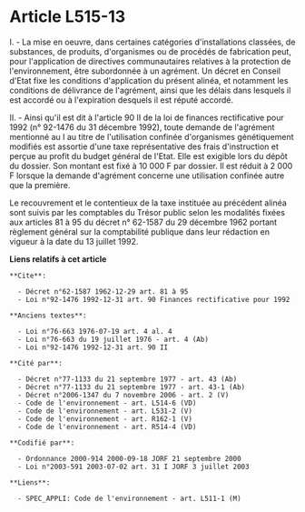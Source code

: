 # Article L515-13

I. - La mise en oeuvre, dans certaines catégories d'installations classées, de substances, de produits, d'organismes ou de
procédés de fabrication peut, pour l'application de directives communautaires relatives à la protection de l'environnement,
être subordonnée à un agrément. Un décret en Conseil d'Etat fixe les conditions d'application du présent alinéa, et notamment
les conditions de délivrance de l'agrément, ainsi que les délais dans lesquels il est accordé ou à l'expiration desquels il
est réputé accordé.

II. - Ainsi qu'il est dit à l'article 90 II de la loi de finances rectificative pour 1992 (n° 92-1476 du 31 décembre 1992),
toute demande de l'agrément mentionné au I au titre de l'utilisation confinée d'organismes génétiquement modifiés est
assortie d'une taxe représentative des frais d'instruction et perçue au profit du budget général de l'Etat. Elle est exigible
lors du dépôt du dossier. Son montant est fixé à 10 000 F par dossier. Il est réduit à 2 000 F lorsque la demande d'agrément
concerne une utilisation confinée autre que la première.

Le recouvrement et le contentieux de la taxe instituée au précédent alinéa sont suivis par les comptables du Trésor public
selon les modalités fixées aux articles 81 à 95 du décret n° 62-1587 du 29 décembre 1962 portant règlement général sur la
comptabilité publique dans leur rédaction en vigueur à la date du 13 juillet 1992.

**Liens relatifs à cet article**

	**Cite**:

	  - Décret n°62-1587 1962-12-29 art. 81 à 95
	  - Loi n°92-1476 1992-12-31 art. 90 Finances rectificative pour 1992

	**Anciens textes**:

	  - Loi n°76-663 1976-07-19 art. 4 al. 4
	  - Loi n°76-663 du 19 juillet 1976 - art. 4 (Ab)
	  - Loi n°92-1476 1992-12-31 art. 90 II

	**Cité par**:

	  - Décret n°77-1133 du 21 septembre 1977 - art. 43 (Ab)
	  - Décret n°77-1133 du 21 septembre 1977 - art. 43-1 (Ab)
	  - Décret n°2006-1347 du 7 novembre 2006 - art. 2 (V)
	  - Code de l'environnement - art. L514-6 (VD)
	  - Code de l'environnement - art. L531-2 (V)
	  - Code de l'environnement - art. R162-1 (V)
	  - Code de l'environnement - art. R514-4 (VD)

	**Codifié par**:

	  - Ordonnance 2000-914 2000-09-18 JORF 21 septembre 2000
	  - Loi n°2003-591 2003-07-02 art. 31 I JORF 3 juillet 2003

	**Liens**:

	  - SPEC_APPLI: Code de l'environnement - art. L511-1 (M)
